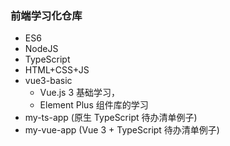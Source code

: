 ### 前端学习化仓库

- ES6
- NodeJS
- TypeScript
- HTML+CSS+JS
- vue3-basic
  - Vue.js 3 基础学习，
  - Element Plus 组件库的学习
- my-ts-app (原生 TypeScript 待办清单例子)
- my-vue-app (Vue 3 + TypeScript 待办清单例子)
